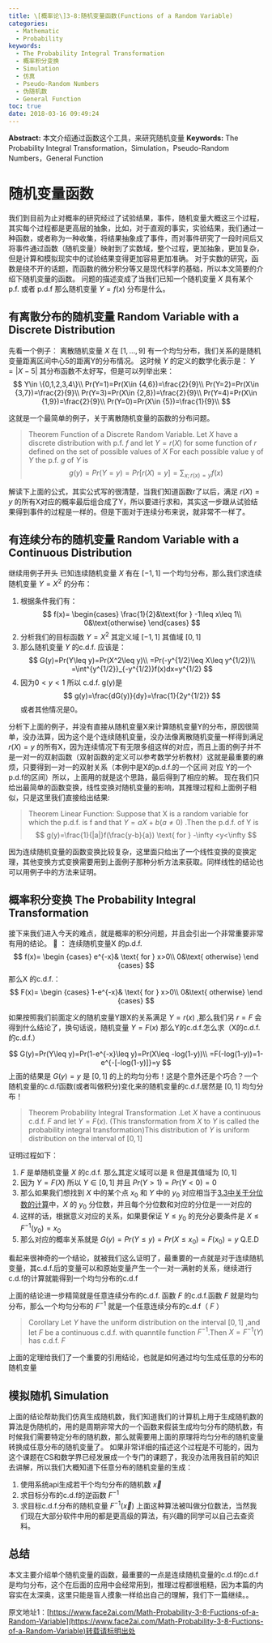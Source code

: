 ```yaml
---
title: \[概率论\]3-8:随机变量函数(Functions of a Random Variable)
categories:
  - Mathematic
  - Probability
keywords:
  - The Probability Integral Transformation
  - 概率积分变换
  - Simulation
  - 仿真
  - Pseudo-Random Numbers
  - 伪随机数
  - General Function
toc: true
date: 2018-03-16 09:49:24
---
```


**Abstract:** 本文介绍通过函数这个工具，来研究随机变量
**Keywords:** The Probability Integral Transformation，Simulation，Pseudo-Random Numbers，General Function

<!--more-->
# 随机变量函数
我们到目前为止对概率的研究经过了试验结果，事件，随机变量大概这三个过程，其实每个过程都是更高层的抽象，比如，对于直观的事实，实验结果，我们通过一种函数，或者称为一种收集，将结果抽象成了事件，而对事件研究了一段时间后又将事件通过函数（随机变量）映射到了实数域，整个过程，更加抽象，更加复杂，但是计算和模拟现实中的试验结果变得更加容易更加准确。
对于实数的研究，函数是绕不开的话题，而函数的微分积分等又是现代科学的基础，所以本文简要的介绍下随机变量的函数。
问题的描述变成了当我们已知一个随机变量 $X$ 具有某个p.f. 或者 p.d.f 那么随机变量 $Y=f(x)$ 分布是什么。
## 有离散分布的随机变量 Random Variable with a Discrete Distribution
先看一个例子：
离散随机变量 $X$ 在 $[1,\dots ,9]$ 有一个均匀分布，我们关系的是随机变量距离区间中心5的距离Y的分布情况。
这时候 $Y$ 的定义的数学化表示是： $Y=|X-5|$ 其分布函数不太好写，但是可以列举出来：
$$
Y\in \{0,1,2,3,4\}\\
Pr(Y=1)=Pr(X\in {4,6})=\frac{2}{9}\\
Pr(Y=2)=Pr(X\in {3,7})=\frac{2}{9}\\
Pr(Y=3)=Pr(X\in {2,8})=\frac{2}{9}\\
Pr(Y=4)=Pr(X\in {1,9})=\frac{2}{9}\\
Pr(Y=0)=Pr(X\in {5})=\frac{1}{9}\\
$$

这就是一个最简单的例子，关于离散随机变量的函数的分布问题。

>Theorem Function of a Discrete Random Variable. Let $X$ have a discrete distribution with p.f. $f$ and let $Y=r(X)$ for some function of $r$ defined on the set of possible values of $X$ For each possible value y of $Y$ the p.f. $g$ of $Y$ is
$$
g(y)=Pr(Y=y)=Pr[r(X)=y]=\sum_{x;r(x)=y}f(x)
$$

解读下上面的公式，其实公式写的很清楚，当我们知道函数r了以后，满足 $r(X)=y$ 的所有X对应的概率最后组合成了Y，所以要进行求和，其实这一步跟从试验结果得到事件的过程是一样的。但是下面对于连续分布来说，就非常不一样了。
## 有连续分布的随机变量 Random Variable with a Continuous Distribution
继续用例子开头
已知连续随机变量 $X$ 有在 $[-1,1]$ 一个均匀分布，那么我们求连续随机变量 $Y=X^2$ 的分布：
1. 根据条件我们有：
$$
f(x)=
\begin{cases}
\frac{1}{2}&\text{for } -1\leq x\leq 1\\
0&\text{otherwise}
\end{cases}
$$
2. 分析我们的目标函数 $Y=X^2$ 其定义域 $[-1,1]$ 其值域 $[0,1]$
3. 那么随机变量 $Y$ 的c.d.f. 应该是：
$$
G(y)=Pr(Y\leq y)=Pr(X^2\leq y)\\
=Pr(-y^{1/2}\leq X\leq y^{1/2})\\
=\int^{y^{1/2}}_{-y^{1/2}}f(x)dx=y^{1/2}
$$
4. 因为$0<y<1$ 所以 c.d.f. g(y)是
$$
g(y)=\frac{dG(y)}{dy}=\frac{1}{2y^{1/2}}
$$
或者其他情况是0。

分析下上面的例子，并没有直接从随机变量X来计算随机变量Y的分布，原因很简单，没办法算，因为这个是个连续随机变量，没办法像离散随机变量一样得到满足 $r(X)=y$ 的所有X，因为连续情况下有无限多组这样的对应，而且上面的例子并不是一对一的双射函数（双射函数的定义可以参考数学分析教材）这就是最重要的麻烦，只要得到一对一的双射关系（本例中是X的p.d.f.的一个区间 对应 Y的一个p.d.f的区间）所以，上面用的就是这个思路，最后得到了相应的解。
现在我们只给出最简单的函数变换，线性变换对随机变量的影响，其推理过程和上面例子相似，只是这里我们直接给出结果:

> Theorem Linear Function: Suppose that X is a random variable for which the p.d.f. is f and that $Y=aX+b(a\neq 0)$ .Then the p.d.f. of Y is
$$
g(y)=\frac{1}{|a|}f(\frac{y-b}{a}) \text{ for } -\infty <y<\infty
$$

因为连续随机变量的函数变换比较复杂，这里面只给出了一个线性变换的变换定理，其他变换方式变换需要用到上面例子那种分析方法来获取。同样线性的结论也可以用例子中的方法来证明。

## 概率积分变换 The Probability Integral Transformation
接下来我们进入今天的难点，就是概率的积分问题，并且会引出一个非常重要非常有用的结论。
🌰 ：
连续随机变量X 的p.d.f.
$$
f(x)=
\begin {cases}
e^{-x}& \text{ for } x>0\\
0&\text{ otherwise}
\end {cases}
$$
那么X 的c.d.f.：
$$
F(x)=
\begin {cases}
1-e^{-x}& \text{ for } x>0\\
0&\text{ otherwise}
\end {cases}
$$

如果按照我们前面定义的随机变量Y跟X的关系满足 $Y=r(x)$ ,那么我们另 $r=F$ 会得到什么结论了，换句话说，随机变量 $Y=F(x)$ 那么Y的c.d.f.怎么求（X的c.d.f.的c.d.f.）

$$
G(y)=Pr(Y\leq y)=Pr(1-e^{-x}\leq y)=Pr(X\leq -log(1-y))\\
=F(-log(1-y))=1-e^{-[-log(1-y)]}=y
$$
上面的结果是 $G(y)=y$ 是 $[0,1]$ 的上的均匀分布！这是个意外还是个巧合？一个随机变量的c.d.f函数(或者叫做积分)变化来的随机变量的c.d.f.居然是 $[0,1]$ 均匀分布！

> Theorem Probability Integral Transformation .Let $X$ have a continuous c.d.f. $F$ and let $Y=F(x)$. (This transformation from $X$ to $Y$ is called the probability integral transformation)This distribution of $Y$ is uniform distribution on the interval of $[0,1]$

证明过程如下：
1. $F$ 是单随机变量 $X$ 的c.d.f. 那么其定义域可以是 $\mathbb{R}$ 但是其值域为 $[0,1]$
2. 因为 $Y=F(X)$ 所以 $Y\in [0,1]$ 并且 $Pr(Y>1)=Pr(Y<0)=0$
3. 那么如果我们想找到 $X$ 中的某个点 $x_0$ 和 $Y$ 中的 $y_0$ 对应相当于[3.3中关于分位数的计算](https://face2ai.com/Math-Probability-3-3-Cumulative-Distribution-Function/)中，$X$ 的 $y_0$ 分位数，并且每个分位数和对应的分位是一一对应的
4. 这样的话，根据意义对应的关系，如果要保证 $Y\leq y_0$ 的充分必要条件是 $X\leq F^{-1}(y_0)=x_0$
5. 那么对应的概率关系就是 $G(y)=Pr(Y\leq y)=Pr(X\leq x_0)=F(x_0)=y$
Q.E.D

看起来很神奇的一个结论，就被我们这么证明了，最重要的一点就是对于连续随机变量，其c.d.f.后的变量可以和原始变量产生一个一对一满射的关系，继续进行c.d.f的计算就能得到一个均匀分布的c.d.f

上面的结论进一步精简就是任意连续分布的c.d.f. 函数 $F$ 的c.d.f.函数 $F$ 就是均匀分布，那么一个均匀分布的 $F^{-1}$ 就是一个任意连续分布的c.d.f（ $F$ ）

>Corollary Let $Y$ have the uniform distribution on the interval $[0,1]$ ,and let $F$ be a continuous  c.d.f. with quanntile function $F^{-1}$.Then $X=F^{-1}(Y)$ has c.d.f. $F$

上面的定理给我们了一个重要的引用结论，也就是如何通过均匀生成任意的分布的随机变量

## 模拟随机 Simulation
上面的结论帮助我们仿真生成随机数，我们知道我们的计算机上用于生成随机数的算法是伪随机的，用的是周期非常大的一个函数来假装生成均匀分布的随机数，有时候我们需要特定分布的随机数，那么就需要用上面的原理将均匀分布的随机变量转换成任意分布的随机变量了。
如果非常详细的描述这个过程是不可能的，因为这个课题在CS和数学界已经发展成一个专门的课题了，我没办法用我目前的知识去讲解，所以我们大概知道下任意分布的随机变量的生成：
1. 使用系统api生成若干个均匀分布的随机数 $\vec{x}$
2. 求目标分布的c.d.f的逆函数 $F^{-1}$
3. 求目标c.d.f.分布的随机变量 $F^{-1}(\vec{x})$
上面这种算法被叫做分位数法，当然我们现在大部分软件中用的都是更高级的算法，有兴趣的同学可以自己去查资料。
## 总结
本文主要介绍单个随机变量的函数，最重要的一点是连续随机变量的c.d.f的c.d.f是均匀分布，这个在后面的应用中会经常用到，推理过程都很粗糙，因为本篇的内容实在太深奥，这里只能是盲人摸象一样给出自己的理解，我们下一篇继续。。





原文地址1：[https://www.face2ai.com/Math-Probability-3-8-Fuctions-of-a-Random-Variable](https://www.face2ai.com/Math-Probability-3-8-Fuctions-of-a-Random-Variable)转载请标明出处
